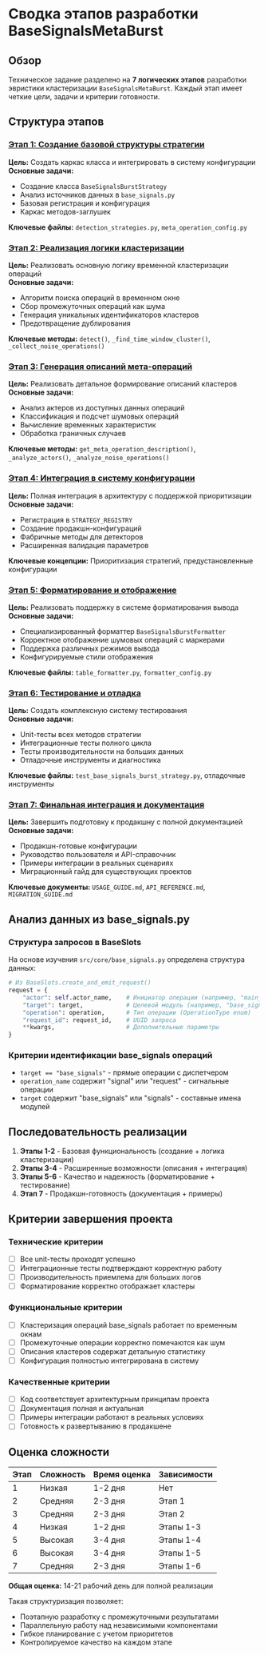 # Сводка этапов разработки BaseSignalsMetaBurst

## Обзор

Техническое задание разделено на **7 логических этапов** разработки эвристики кластеризации `BaseSignalsMetaBurst`. Каждый этап имеет четкие цели, задачи и критерии готовности.

## Структура этапов

### [Этап 1: Создание базовой структуры стратегии](STAGE_01_STRATEGY_FOUNDATION.md)
**Цель:** Создать каркас класса и интегрировать в систему конфигурации  
**Основные задачи:**
- Создание класса `BaseSignalsBurstStrategy`
- Анализ источников данных в `base_signals.py`
- Базовая регистрация и конфигурация
- Каркас методов-заглушек

**Ключевые файлы:** `detection_strategies.py`, `meta_operation_config.py`

### [Этап 2: Реализация логики кластеризации](STAGE_02_CLUSTERING_LOGIC.md)
**Цель:** Реализовать основную логику временной кластеризации операций  
**Основные задачи:**
- Алгоритм поиска операций в временном окне
- Сбор промежуточных операций как шума  
- Генерация уникальных идентификаторов кластеров
- Предотвращение дублирования

**Ключевые методы:** `detect()`, `_find_time_window_cluster()`, `_collect_noise_operations()`

### [Этап 3: Генерация описаний мета-операций](STAGE_03_DESCRIPTION_GENERATION.md)
**Цель:** Реализовать детальное формирование описаний кластеров  
**Основные задачи:**
- Анализ актеров из доступных данных операций
- Классификация и подсчет шумовых операций
- Вычисление временных характеристик
- Обработка граничных случаев

**Ключевые методы:** `get_meta_operation_description()`, `_analyze_actors()`, `_analyze_noise_operations()`

### [Этап 4: Интеграция в систему конфигурации](STAGE_04_INTEGRATION_CONFIG.md)
**Цель:** Полная интеграция в архитектуру с поддержкой приоритизации  
**Основные задачи:**
- Регистрация в `STRATEGY_REGISTRY`
- Создание продакшн-конфигураций
- Фабричные методы для детекторов
- Расширенная валидация параметров

**Ключевые концепции:** Приоритизация стратегий, предустановленные конфигурации

### [Этап 5: Форматирование и отображение](STAGE_05_FORMATTING_DISPLAY.md)
**Цель:** Реализовать поддержку в системе форматирования вывода  
**Основные задачи:**
- Специализированный форматтер `BaseSignalsBurstFormatter`
- Корректное отображение шумовых операций с маркерами
- Поддержка различных режимов вывода
- Конфигурируемые стили отображения

**Ключевые файлы:** `table_formatter.py`, `formatter_config.py`

### [Этап 6: Тестирование и отладка](STAGE_06_TESTING_DEBUGGING.md)
**Цель:** Создать комплексную систему тестирования  
**Основные задачи:**
- Unit-тесты всех методов стратегии
- Интеграционные тесты полного цикла
- Тесты производительности на больших данных
- Отладочные инструменты и диагностика

**Ключевые файлы:** `test_base_signals_burst_strategy.py`, отладочные инструменты

### [Этап 7: Финальная интеграция и документация](STAGE_07_FINAL_INTEGRATION.md)
**Цель:** Завершить подготовку к продакшну с полной документацией  
**Основные задачи:**
- Продакшн-готовые конфигурации
- Руководство пользователя и API-справочник
- Примеры интеграции в реальных сценариях
- Миграционный гайд для существующих проектов

**Ключевые документы:** `USAGE_GUIDE.md`, `API_REFERENCE.md`, `MIGRATION_GUIDE.md`

## Анализ данных из base_signals.py

### Структура запросов в BaseSlots
На основе изучения `src/core/base_signals.py` определена структура данных:

```python
# Из BaseSlots.create_and_emit_request()
request = {
    "actor": self.actor_name,    # Инициатор операции (например, "main_window")
    "target": target,            # Целевой модуль (например, "base_signals") 
    "operation": operation,      # Тип операции (OperationType enum)
    "request_id": request_id,    # UUID запроса
    **kwargs,                    # Дополнительные параметры
}
```

### Критерии идентификации base_signals операций
- `target == "base_signals"` - прямые операции с диспетчером
- `operation_name` содержит "signal" или "request" - сигнальные операции
- `target` содержит "base_signals" или "signals" - составные имена модулей

## Последовательность реализации

1. **Этапы 1-2** - Базовая функциональность (создание + логика кластеризации)
2. **Этапы 3-4** - Расширенные возможности (описания + интеграция)  
3. **Этапы 5-6** - Качество и надежность (форматирование + тестирование)
4. **Этап 7** - Продакшн-готовность (документация + примеры)

## Критерии завершения проекта

### Технические критерии
- [ ] Все unit-тесты проходят успешно
- [ ] Интеграционные тесты подтверждают корректную работу
- [ ] Производительность приемлема для больших логов
- [ ] Форматирование корректно отображает кластеры

### Функциональные критерии  
- [ ] Кластеризация операций base_signals работает по временным окнам
- [ ] Промежуточные операции корректно помечаются как шум
- [ ] Описания кластеров содержат детальную статистику
- [ ] Конфигурация полностью интегрирована в систему

### Качественные критерии
- [ ] Код соответствует архитектурным принципам проекта
- [ ] Документация полная и актуальная
- [ ] Примеры интеграции работают в реальных условиях
- [ ] Готовность к развертыванию в продакшене

## Оценка сложности

| Этап | Сложность | Время оценка | Зависимости |
| ---- | --------- | ------------ | ----------- |
| 1    | Низкая    | 1-2 дня      | Нет         |
| 2    | Средняя   | 2-3 дня      | Этап 1      |
| 3    | Средняя   | 2-3 дня      | Этап 2      |
| 4    | Низкая    | 1-2 дня      | Этапы 1-3   |
| 5    | Высокая   | 3-4 дня      | Этапы 1-4   |
| 6    | Высокая   | 3-4 дня      | Этапы 1-5   |
| 7    | Средняя   | 2-3 дня      | Этапы 1-6   |

**Общая оценка:** 14-21 рабочий день для полной реализации

Такая структуризация позволяет:
- Поэтапную разработку с промежуточными результатами
- Параллельную работу над независимыми компонентами  
- Гибкое планирование с учетом приоритетов
- Контролируемое качество на каждом этапе
